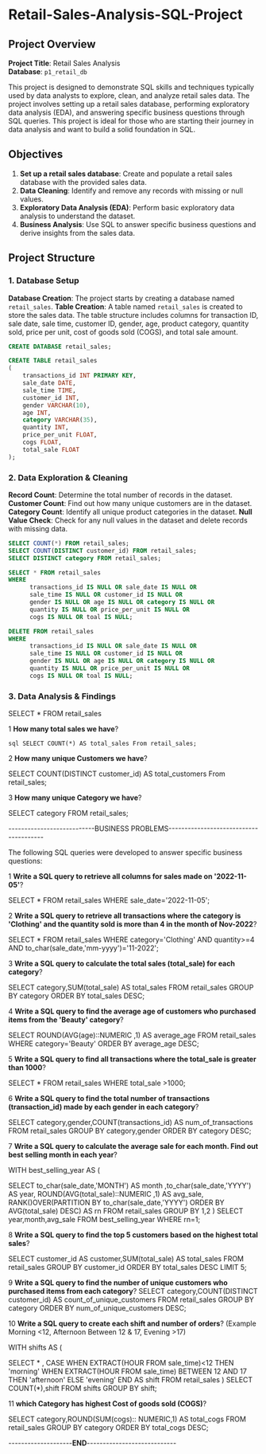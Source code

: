 # Retail-Sales-Analysis-SQL-Project


## Project Overview

**Project Title**: Retail Sales Analysis  
**Database**: `p1_retail_db`

This project is designed to demonstrate SQL skills and techniques typically used by data analysts to explore, clean, and analyze retail sales data. 
The project involves setting up a retail sales database, performing exploratory data analysis (EDA), and answering specific business questions through SQL queries. 
This project is ideal for those who are starting their journey in data analysis and want to build a solid foundation in SQL.

## Objectives

1. **Set up a retail sales database**: Create and populate a retail sales database with the provided sales data.
2. **Data Cleaning**: Identify and remove any records with missing or null values.
3. **Exploratory Data Analysis (EDA)**: Perform basic exploratory data analysis to understand the dataset.
4. **Business Analysis**: Use SQL to answer specific business questions and derive insights from the sales data.

## Project Structure

### 1. Database Setup

 **Database Creation**: The project starts by creating a database named `retail_sales`.
 **Table Creation**: A table named `retail_sales` is created to store the sales data. 
The table structure includes columns for transaction ID, sale date, sale time, customer ID, gender, age, product category, quantity sold, price per unit, cost of goods sold (COGS), and total sale amount.

```sql
CREATE DATABASE retail_sales;

CREATE TABLE retail_sales
(
    transactions_id INT PRIMARY KEY,
    sale_date DATE,	
    sale_time TIME,
    customer_id INT,	
    gender VARCHAR(10),
    age INT,
    category VARCHAR(35),
    quantity INT,
    price_per_unit FLOAT,	
    cogs FLOAT,
    total_sale FLOAT
);
```

### 2. Data Exploration & Cleaning

**Record Count**: Determine the total number of records in the dataset.
**Customer Count**: Find out how many unique customers are in the dataset.
**Category Count**: Identify all unique product categories in the dataset.
**Null Value Check**: Check for any null values in the dataset and delete records with missing data.

```sql
SELECT COUNT(*) FROM retail_sales;
SELECT COUNT(DISTINCT customer_id) FROM retail_sales;
SELECT DISTINCT category FROM retail_sales;

SELECT * FROM retail_sales
WHERE
      transactions_id IS NULL OR sale_date IS NULL OR
      sale_time IS NULL OR customer_id IS NULL OR 
      gender IS NULL OR age IS NULL OR category IS NULL OR
      quantity IS NULL OR price_per_unit IS NULL OR
      cogs IS NULL OR toal IS NULL;

DELETE FROM retail_sales
WHERE 
      transactions_id IS NULL OR sale_date IS NULL OR
      sale_time IS NULL OR customer_id IS NULL OR 
      gender IS NULL OR age IS NULL OR category IS NULL OR
      quantity IS NULL OR price_per_unit IS NULL OR
      cogs IS NULL OR toal IS NULL;

```

### 3. Data Analysis & Findings


SELECT * FROM retail_sales


1 **How many total sales we have**?

```sql SELECT COUNT(*) AS total_sales From retail_sales; ```



2 **How many unique Customers we have**?

SELECT COUNT(DISTINCT customer_id) AS total_customers From retail_sales;


3 **How many unique Category we have**?

SELECT category FROM retail_sales;




---------------------------BUSINESS PROBLEMS---------------------------------------

The following SQL queries were developed to answer specific business questions:


1 **Write a SQL query to retrieve all columns for sales made on '2022-11-05'**?

SELECT * FROM retail_sales WHERE sale_date='2022-11-05';


	
2  **Write a SQL query to retrieve all transactions where the category is 'Clothing' and 
the quantity sold is more than 4 in the month of Nov-2022**?

SELECT * FROM retail_sales 
WHERE category='Clothing' 
	AND quantity>=4 
	AND to_char(sale_date,'mm-yyyy')='11-2022';



3 **Write a SQL query to calculate the total sales (total_sale) for each category**?

SELECT category,SUM(total_sale) AS total_sales 
FROM retail_sales 
GROUP BY category
ORDER BY total_sales DESC;



4 **Write a SQL query to find the average age of customers who purchased items from the 'Beauty' category**?

SELECT ROUND(AVG(age)::NUMERIC ,1) AS average_age 
FROM retail_sales 
WHERE category='Beauty'
ORDER BY average_age DESC;



5  **Write a SQL query to find all transactions where the total_sale is greater than 1000**?

SELECT * FROM retail_sales WHERE total_sale >1000;



6 **Write a SQL query to find the total number of transactions (transaction_id) made by each gender in each category**?

SELECT category,gender,COUNT(transactions_id) AS num_of_transactions 
FROM retail_sales 
GROUP BY category,gender
ORDER BY category DESC;



7 **Write a SQL query to calculate the average sale for each month. Find out best selling month in each year**?

WITH best_selling_year AS (
	
SELECT to_char(sale_date,'MONTH') AS month ,to_char(sale_date,'YYYY') AS year,
ROUND(AVG(total_sale)::NUMERIC ,1) AS avg_sale,
RANK()OVER(PARTITION BY to_char(sale_date,'YYYY')  ORDER BY AVG(total_sale) DESC) AS rn
FROM retail_sales
GROUP BY 1,2
	)
SELECT year,month,avg_sale FROM best_selling_year WHERE rn=1;




8 **Write a SQL query to find the top 5 customers based on the highest total sales**?

SELECT customer_id AS customer,SUM(total_sale) AS total_sales 
FROM retail_sales
GROUP BY customer_id
ORDER BY total_sales DESC
LIMIT 5;


9 **Write a SQL query to find the number of unique customers who purchased items from each category**?
SELECT category,COUNT(DISTINCT customer_id) AS count_of_unique_customers 
FROM retail_sales
GROUP BY category
ORDER BY num_of_unique_customers DESC;


10 **Write a SQL query to create each shift and number of orders**?
(Example Morning <12, Afternoon Between 12 & 17, Evening >17)


WITH shifts AS (	
	
SELECT * ,
  CASE
     WHEN EXTRACT(HOUR FROM sale_time)<12 THEN 'morning'
     WHEN EXTRACT(HOUR FROM sale_time) BETWEEN 12 AND 17 THEN 'afternoon'
     ELSE 'evening'
END AS shift 
FROM retail_sales
	)
SELECT COUNT(*),shift FROM shifts GROUP BY shift;



11 **which Category has highest Cost of goods sold (COGS)**?

SELECT category,ROUND(SUM(cogs):: NUMERIC,1) AS total_cogs 
FROM retail_sales
GROUP BY category
ORDER BY total_cogs DESC;


--------------------**END**----------------------------
